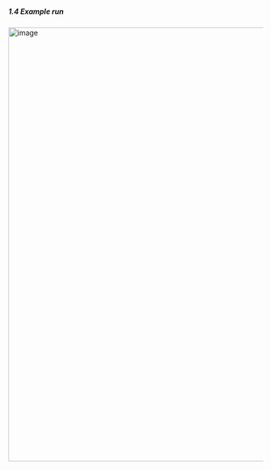 ##### 1.4 Example run
<img width="782" height="857" alt="image" src="https://github.com/user-attachments/assets/aa95b080-1ca2-472d-8e74-8464abfbf5e1" />
